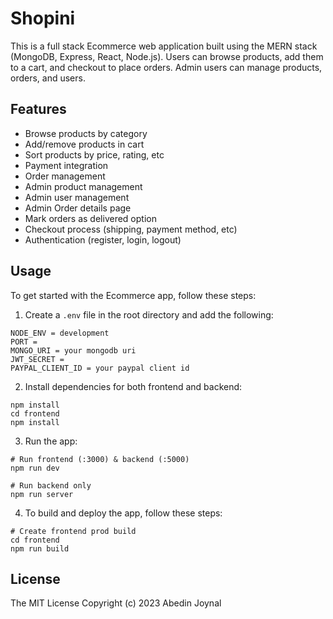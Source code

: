 # Shopini

This is a full stack Ecommerce web application built using the MERN stack (MongoDB, Express, React, Node.js). Users can browse products, add them to a cart, and checkout to place orders. Admin users can manage products, orders, and users.

## Features

- Browse products by category
- Add/remove products in cart
- Sort products by price, rating, etc
- Payment integration
- Order management
- Admin product management
- Admin user management
- Admin Order details page
- Mark orders as delivered option
- Checkout process (shipping, payment method, etc)
- Authentication (register, login, logout)

## Usage

To get started with the Ecommerce app, follow these steps:

1. Create a `.env` file in the root directory and add the following:

```
NODE_ENV = development
PORT = 
MONGO_URI = your mongodb uri
JWT_SECRET = 
PAYPAL_CLIENT_ID = your paypal client id
```

2. Install dependencies for both frontend and backend:

```
npm install
cd frontend
npm install
```

3. Run the app:

```
# Run frontend (:3000) & backend (:5000)
npm run dev

# Run backend only
npm run server
```

4. To build and deploy the app, follow these steps:

```
# Create frontend prod build
cd frontend
npm run build
```

## License
The MIT License
Copyright (c) 2023 Abedin Joynal
